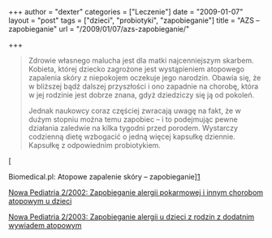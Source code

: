 +++
author = "dexter"
categories = ["Leczenie"]
date = "2009-01-07"
layout = "post"
tags = ["dzieci", "probiotyki", "zapobieganie"]
title = "AZS – zapobieganie"
url = "/2009/01/07/azs-zapobieganie/"

+++

> Zdrowie własnego malucha jest dla matki najcenniejszym skarbem. Kobieta, której dziecko zagrożone jest wystąpieniem atopowego zapalenia skóry z niepokojem oczekuje jego narodzin. Obawia się, że w bliższej bądź dalszej przyszłości i ono zapadnie na chorobę, która w jej rodzinie jest dobrze znana, gdyż dziedziczy się ją od pokoleń.
> 
> Jednak naukowcy coraz częściej zwracają uwagę na fakt, że w dużym stopniu można temu zapobiec &#8211; i to podejmując pewne działania zaledwie na kilka tygodni przed porodem. Wystarczy codzienną dietę wzbogacić o jedną więcej kapsułkę dziennie. Kapsułkę z odpowiednim probiotykiem.

[
  
Biomedical.pl: Atopowe zapalenie skóry &#8211; zapobieganie][1]

[Nowa Pediatria 2/2002: Zapobieganie alergii pokarmowej i innym chorobom atopowym u dzieci][2]

[Nowa Pediatria 2/2003: Zapobieganie alergii u dzieci z rodzin z dodatnim wywiadem atopowym][3]

 [1]: http://www.biomedical.pl/dziecko/atopowe-zapalenie-skory-zapobieganie-186.html
 [2]: http://www.czytelniamedyczna.pl/nowa_pediatria-228
 [3]: http://www.czytelniamedyczna.pl/nowa_pediatria-291